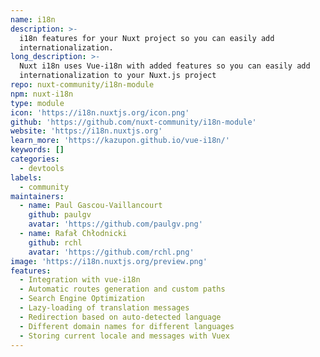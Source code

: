 ```yaml
---
name: i18n
description: >-
  i18n features for your Nuxt project so you can easily add
  internationalization.
long_description: >-
  Nuxt i18n uses Vue-i18n with added features so you can easily add
  internationalization to your Nuxt.js project
repo: nuxt-community/i18n-module
npm: nuxt-i18n
type: module
icon: 'https://i18n.nuxtjs.org/icon.png'
github: 'https://github.com/nuxt-community/i18n-module'
website: 'https://i18n.nuxtjs.org'
learn_more: 'https://kazupon.github.io/vue-i18n/'
keywords: []
categories:
  - devtools
labels:
  - community
maintainers:
  - name: Paul Gascou-Vaillancourt
    github: paulgv
    avatar: 'https://github.com/paulgv.png'
  - name: Rafał Chłodnicki
    github: rchl
    avatar: 'https://github.com/rchl.png'
image: 'https://i18n.nuxtjs.org/preview.png'
features:
  - Integration with vue-i18n
  - Automatic routes generation and custom paths
  - Search Engine Optimization
  - Lazy-loading of translation messages
  - Redirection based on auto-detected language
  - Different domain names for different languages
  - Storing current locale and messages with Vuex
---
```

